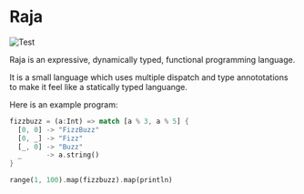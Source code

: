 # Raja

![Test](https://github.com/dghaehre/raja-lang/actions/workflows/test.yml/badge.svg)

Raja is an expressive, dynamically typed, functional programming language.

It is a small language which uses multiple dispatch and type annototations to make it feel like a statically typed languange.

Here is an example program:

```rust
fizzbuzz = (a:Int) => match [a % 3, a % 5] {
  [0, 0] -> "FizzBuzz"
  [0, _] -> "Fizz"
  [_, 0] -> "Buzz"
  _      -> a.string()
}

range(1, 100).map(fizzbuzz).map(println)
```
